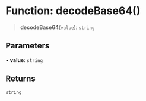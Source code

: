 # Function: decodeBase64()

> **decodeBase64**(`value`): `string`

## Parameters

• **value**: `string`

## Returns

`string`
